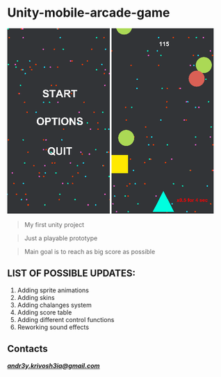 # Unity-mobile-arcade-game
![alt text](https://github.com/He11B1azzzer/Unity-mobile-arcade-game/blob/master/ImagesForGit/1.png?raw=true)
![alt text](https://github.com/He11B1azzzer/Unity-mobile-arcade-game/blob/master/ImagesForGit/2.png?raw=true)

> My first unity project

> Just a playable prototype

> Main goal is to reach as big score as possible

## LIST OF POSSIBLE UPDATES:

1. Adding sprite animations
2. Adding skins
3. Adding chalanges system
4. Adding score table
5. Adding different control functions
6. Reworking sound effects

## Contacts

***andr3y.krivosh3ia@gmail.com***
